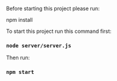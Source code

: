 Before starting this project please run:

npm install

To start this project run this command first:

### `node server/server.js`

Then run: 

### `npm start`
